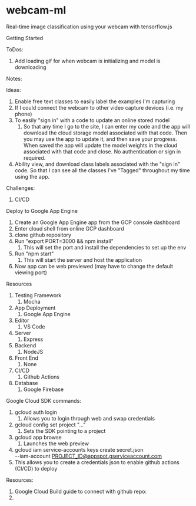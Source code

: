 # webcam-ml
Real-time image classification using your webcam with tensorflow.js

Getting Started


ToDos:
1. Add loading gif for when webcam is initializing and model is downloading

Notes:

Ideas:
1. Enable free text classes to easily label the examples I'm capturing
2. If I could connect the webcam to other video capture devices (i.e. my phone)
3. To easily "sign in" with a code to update an online stored model
   1. So that any time I go to the site, I can enter my code and the app will download the cloud storage model associated with that code. Then you may use the app to update it, and then save your progress. When saved the app will update the model weights in the cloud associated with that code and close. No authentication or sign in required.
4. Ability view, and download class labels associated with the "sign in" code. So that I can see all the classes I've "Tagged" throughout my time using the app.


Challenges:
1. CI/CD


Deploy to Google App Engine
1. Create an Google App Engine app from the GCP console dashboard
2. Enter cloud shell from online GCP dashboard
3. clone github repository
4. Run "export PORT=3000 && npm install"
   1. This will set the port and install the dependencies to set up the env
5. Run "npm start"
   1. This will start the server and host the application
6. Now app can be web previewed (may have to change the default viewing port)


Resources
1. Testing Framework
   1. Mocha
2. App Deployment
   1. Google App Engine
3. Editor
   1. VS Code
4. Server
   1. Express
5. Backend
   1. NodeJS
6. Front End
   1. None
7. CI/CD
   1. Github Actions
8. Database
   1. Google Firebase




Google Cloud SDK commands:
1. gcloud auth login
   1. Allows you to login through web and swap credentials
2. gcloud config set project "..."
   1. Sets the SDK pointing to a project
3. gcloud app browse
   1. Launches the web preview
4. gcloud iam service-accounts keys create secret.json \
       --iam-account PROJECT_ID@appspot.gserviceaccount.com
  1. This allows you to create a credentials json to enable github actions (CI/CD) to deploy


Resources:
1. Google Cloud Build guide to connect with github repo:
2. 
